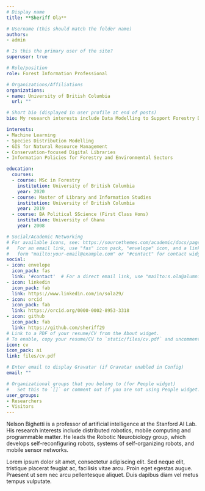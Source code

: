 ```yaml
---
# Display name
title: **Sheriff Ola**

# Username (this should match the folder name)
authors:
- admin

# Is this the primary user of the site?
superuser: true

# Role/position
role: Forest Information Professional

# Organizations/Affiliations
organizations:
- name: University of British Columbia
  url: ""

# Short bio (displayed in user profile at end of posts)
bio: My research interests include Data Modelling to Support Forestry Decisions. and Digital Repositories for Improved Forest Conservation

interests:
- Machine Learning
- Species Distribution Modelling
- GIS for Natural Resource Management
- Conservation-focused Digital Libraries
- Information Policies for Forestry and Environmental Sectors

education:
  courses:
  - course: MSc in Forestry
    institution: University of British Columbia
    year: 2020
  - course: Master of Library and Information Studies
    institution: University of British Columbia
    year: 2019
  - course: BA Political SScience (First Class Hons)
    institution: University of Ghana
    year: 2008

# Social/Academic Networking
# For available icons, see: https://sourcethemes.com/academic/docs/page-builder/#icons
#   For an email link, use "fas" icon pack, "envelope" icon, and a link in the
#   form "mailto:your-email@example.com" or "#contact" for contact widget.
social:
- icon: envelope
  icon_pack: fas
  link: '#contact'  # For a direct email link, use "mailto:s.ola@alumni.ubc.ca".
- icon: linkedin
  icon_pack: fab
  link: https://www.linkedin.com/in/sola29/
- icon: orcid
  icon_pack: fab
  link: https://orcid.org/0000-0002-8953-3318
- icon: github
  icon_pack: fab
  link: https://github.com/sheriff29
# Link to a PDF of your resume/CV from the About widget.
# To enable, copy your resume/CV to `static/files/cv.pdf` and uncomment the lines below.
icon: cv
icon_pack: ai
link: files/cv.pdf

# Enter email to display Gravatar (if Gravatar enabled in Config)
email: ""

# Organizational groups that you belong to (for People widget)
#   Set this to `[]` or comment out if you are not using People widget.
user_groups:
- Researchers
- Visitors
---
```


Nelson Bighetti is a professor of artificial intelligence at the Stanford AI Lab. His research interests include distributed robotics, mobile computing and programmable matter. He leads the Robotic Neurobiology group, which develops self-reconfiguring robots, systems of self-organizing robots, and mobile sensor networks.

Lorem ipsum dolor sit amet, consectetur adipiscing elit. Sed neque elit, tristique placerat feugiat ac, facilisis vitae arcu. Proin eget egestas augue. Praesent ut sem nec arcu pellentesque aliquet. Duis dapibus diam vel metus tempus vulputate.
